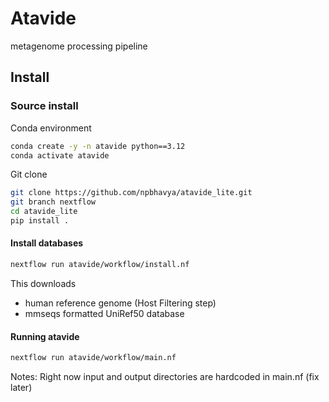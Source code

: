 # Atavide

metagenome processing pipeline

## Install

### Source install 

Conda environment
```bash
conda create -y -n atavide python==3.12
conda activate atavide
```
Git clone 
```bash 
git clone https://github.com/npbhavya/atavide_lite.git
git branch nextflow 
cd atavide_lite
pip install . 
```

#### Install databases 

```bash
nextflow run atavide/workflow/install.nf
```

This downloads 
- human reference genome (Host Filtering step)
- mmseqs formatted UniRef50 database

#### Running atavide

```bash
nextflow run atavide/workflow/main.nf
```

Notes: Right now input and output directories are hardcoded in main.nf (fix later)
